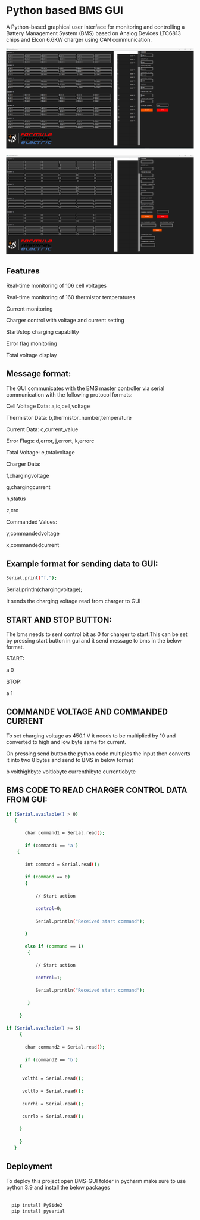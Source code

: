 
# Python based BMS GUI

A Python-based graphical user interface for monitoring and controlling a Battery Management System (BMS) based on Analog Devices LTC6813 chips and Elcon 6.6KW charger using CAN communication.

![Image Alt](https://github.com/chithrinesh/BMS-GUI/blob/main/GUI%20WITH%20DATA.png?raw=true)

![Image Alt](https://github.com/chithrinesh/BMS-GUI/blob/main/GUI.png?raw=true)


## Features
Real-time monitoring of 106 cell voltages

Real-time monitoring of 160 thermistor temperatures

Current monitoring

Charger control with voltage and current setting

Start/stop charging capability

Error flag monitoring

Total voltage display
## Message format:

The GUI communicates with the BMS master controller via serial communication with the following protocol formats:

Cell Voltage Data: a,ic,cell,voltage

Thermistor Data: b,thermistor_number,temperature

Current Data: c,current_value

Error Flags: d,error, j,errort, k,errorc

Total Voltage: e,totalvoltage

Charger Data: 

f,chargingvoltage

g,chargingcurrent

h,status

z,crc

Commanded Values: 

y,commandedvoltage

x,commandedcurrent
## Example format for sending data to GUI:
 ```bash
Serial.print("f,");
```
Serial.println(chargingvoltage);

It sends the charging voltage read from charger to GUI
## START AND STOP BUTTON:
The bms needs to sent control bit as 0 for charger to start.This can be set by pressing start button in gui and it send message to bms in the below format.

START:

a 0

STOP:

a 1
## COMMANDE VOLTAGE AND COMMANDED CURRENT

To set charging voltage as 450.1 V it needs to be multiplied by 10 and converted to high and low byte same for current.

On pressing send button the python code multiples the input then converts it into two 8 bytes and send to BMS in below format

b volthighbyte voltlobyte currenthibyte currentlobyte
## BMS CODE TO READ CHARGER CONTROL DATA FROM GUI:
 ```bash
if (Serial.available() > 0) 
    {

        char command1 = Serial.read();

        if (command1 == 'a') 
     {

        int command = Serial.read();

        if (command == 0) 
        {

            // Start action

            control=0;

            Serial.println("Received start command");

        }

        else if (command == 1) 
         {

            // Start action

            control=1;

            Serial.println("Received start command");

         }

      }

if (Serial.available() >= 5) 
      {

        char command2 = Serial.read();

        if (command2 == 'b') 
      {

       volthi = Serial.read(); 

       voltlo = Serial.read();  

       currhi = Serial.read();  

       currlo = Serial.read(); 

      }

      }
    }
```

## Deployment

To deploy this project open BMS-GUI folder in pycharm make sure to use python 3.9 and install the below packages

```bash
  
  pip install PySide2
  pip install pyserial
```


